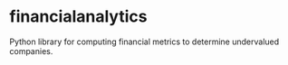 # financialanalytics
Python library for computing financial metrics to determine undervalued companies. 
